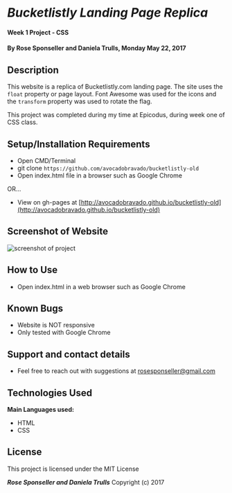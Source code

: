 # _Bucketlistly Landing Page Replica_

#### Week 1 Project - CSS

#### By **Rose Sponseller and Daniela Trulls, Monday May 22, 2017**

## Description

This website is a replica of Bucketlistly.com landing page. The site uses the `float` property or page layout. Font Awesome was used for the icons and the `transform` property was used to rotate the flag.

This project was completed during my time at Epicodus, during week one of CSS class.

## Setup/Installation Requirements

* Open CMD/Terminal
* git clone `https://github.com/avocadobravado/bucketlistly-old`
* Open index.html file in a browser such as Google Chrome

OR...

* View on gh-pages at [http://avocadobravado.github.io/bucketlistly-old](http://avocadobravado.github.io/bucketlistly-old)

## Screenshot of Website

![screenshot of project](https://github.com/avocadobravado/bucketlistly-old/blob/master/img/scs.png?raw=true)

## How to Use

* Open index.html in a web browser such as Google Chrome

## Known Bugs

* Website is NOT responsive
* Only tested with Google Chrome

## Support and contact details

* Feel free to reach out with suggestions at rosesponseller@gmail.com

## Technologies Used

**Main Languages used:**

* HTML
* CSS

## License

This project is licensed under the MIT License

**_Rose Sponseller and Daniela Trulls_** Copyright (c) 2017
